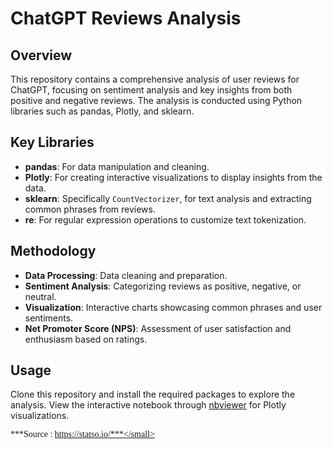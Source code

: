# ChatGPT Reviews Analysis

## Overview 

This repository contains a comprehensive analysis of user reviews for ChatGPT, focusing on sentiment analysis and key insights from both positive and negative reviews. The analysis is conducted using Python libraries such as pandas, Plotly, and sklearn.

## Key Libraries

- **pandas**: For data manipulation and cleaning.
- **Plotly**: For creating interactive visualizations to display insights from the data.
- **sklearn**: Specifically `CountVectorizer`, for text analysis and extracting common phrases from reviews.
- **re**: For regular expression operations to customize text tokenization.

## Methodology

- **Data Processing**: Data cleaning and preparation.
- **Sentiment Analysis**: Categorizing reviews as positive, negative, or neutral.
- **Visualization**: Interactive charts showcasing common phrases and user sentiments.
- **Net Promoter Score (NPS)**: Assessment of user satisfaction and enthusiasm based on ratings.

## Usage

Clone this repository and install the required packages to explore the analysis. View the interactive notebook through [nbviewer](https://nbviewer.jupyter.org/) for Plotly visualizations.


<small style="font-family: 'Merriweather', serif; font-size:14px;">***Source : https://statso.io/***</small>